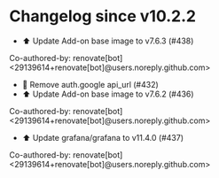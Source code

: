# Changelog since v10.2.2
- ⬆️ Update Add-on base image to v7.6.3 (#438)

Co-authored-by: renovate[bot] <29139614+renovate[bot]@users.noreply.github.com> 
- 💄 Remove auth.google api_url (#432) 
- ⬆️ Update Add-on base image to v7.6.2 (#436)

Co-authored-by: renovate[bot] <29139614+renovate[bot]@users.noreply.github.com> 
- ⬆️ Update grafana/grafana to v11.4.0 (#437)

Co-authored-by: renovate[bot] <29139614+renovate[bot]@users.noreply.github.com> 
